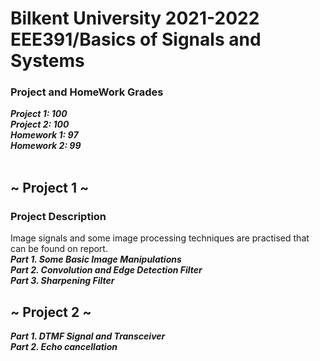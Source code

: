 # Bilkent University 2021-2022 EEE391/Basics of Signals and Systems

### Project and HomeWork Grades

***Project 1:  100***     
***Project 2:  100***       
***Homework 1: 97***  
***Homework 2: 99***  
<br />
## ~ Project 1 ~
### Project Description
Image signals and some image processing techniques are practised that can be found on report.   
***Part 1.  Some Basic Image Manipulations***<br /> 
***Part 2.  Convolution and Edge Detection Filter***  <br />
***Part 3.  Sharpening Filter***  <br />


## ~ Project 2 ~
***Part 1.  DTMF Signal and Transceiver***<br /> 
***Part 2.  Echo cancellation***  <br />

